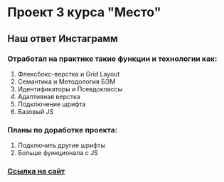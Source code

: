 # Проект 3 курса **__"Место"__**

## Наш ответ Инстаграмм

### Отработал на практике такие функции и технологии как:
1. Флексбокс-верстка и Grid Layout
2. Семантика и Методология БЭМ
3. Идентификаторы и Псевдоклассы
4. Адаптивная верстка
5. Подключение шрифта
6. Базовый JS
### Планы по доработке проекта:
1. Подключить другие шрифты
2. Больше функционала с JS
### [Ссылка на сайт](https://ruslsuleymanov.github.io/mesto/)
